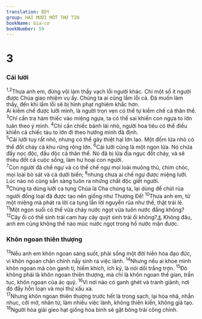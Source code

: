 ```yaml
---
translation: BDY
group: HAI MƯƠI MỐT THƯ TÍN
bookName: Gia-cơ 
bookNumber: 59
---
```


<div class="title"><h1>3</h1><h3>Cái lưỡi</h3></div>
<span class="verse gia_3_1 gia_3_2"><sup>1,2</sup>Thưa anh em, đừng vội làm thầy vạch lỗi người khác. Chỉ một số ít người được Chúa giao nhiệm vụ ấy. Chúng ta ai cũng lầm lỗi cả. Đã muốn làm thầy, đến khi lầm lỗi sẽ bị hình phạt nghiêm khắc hơn.<br/>Ai kiềm chế được lưỡi mình, là người trọn vẹn có thể tự kiềm chế cả thân thể. </span>
<span class="verse gia_3_3"><sup>3</sup>Chỉ cần tra hàm thiếc vào miệng ngựa, ta có thể sai khiến con ngựa to lớn tuân theo ý mình. </span>
<span class="verse gia_3_4"><sup>4</sup>Chỉ cần chiếc bánh lái nhỏ, người hoa tiêu có thể điều khiển cả chiếc tàu to lớn đi theo hướng mình đã định.<br/></span>
<span class="verse gia_3_5"><sup>5</sup>Cái lưỡi tuy rất nhỏ, nhưng có thể gây thiệt hại lớn lao. Một đốm lứa nhỏ có thể đốt cháy cả khu rừng rộng lớn. </span>
<span class="verse gia_3_6"><sup>6</sup>Cái lưỡi cũng là một ngọn lửa. Nó chứa đầy nọc độc, đầu độc cả thân thể. Nó đã bị lửa địa ngục đốt cháy, và sẽ thiêu đốt cả cuộc sống, làm hư hoại con người.<br/></span>
<span class="verse gia_3_7"><sup>7</sup>Con người đã chế ngự và có thể chế ngự mọi loài muông thú, chim chóc, mọi loài bò sát và cá dưới biển; </span>
<span class="verse gia_3_8"><sup>8</sup>nhưng chưa ai chế ngự được miệng lưỡi. Lúc nào nó cũng sẵn sàng tuôn ra những chất độc giết người.<br/></span>
<span class="verse gia_3_9"><sup>9</sup>Chúng ta dùng lưỡi ca tụng Chúa là Cha chúng ta, lại dùng để chửi rủa người đồng loại đã được tạo nên giống như Thượng Đế! </span>
<span class="verse gia_3_10"><sup>10</sup>Thưa anh em, từ một miệng mà phát ra lời ca tụng lẫn lời nguyền rủa như thế, thật trái lẽ. </span>
<span class="verse gia_3_11"><sup>11</sup>Một ngọn suối có thể vừa chảy nước ngọt vừa tuôn nước đắng không? </span>
<span class="verse gia_3_12"><sup>12</sup>Cây ổi có thể sinh trái cam hay cây quýt sinh trái ổi không?<a href="#" data-toggle="tooltip" data-placement="bottom" title="Nt trái ô liu, trái vả, trái nho">⚓</a> Không đâu, anh em cũng không thể nào múc nước ngọt trong hồ nước mặn được.</span>
<div class="title"><h3>Khôn ngoan thiên thượng</h3></div>
<span class="verse gia_3_13"><sup>13</sup>Nếu anh em khôn ngoan sáng suốt, phải sống một đời hiền hòa đạo đức, vì khôn ngoan chân chính nẩy sinh ra việc lành. </span>
<span class="verse gia_3_14"><sup>14</sup>Nhưng nếu ai khoe mình khôn ngoan mà còn ganh tị, hiềm khích, ích kỷ, là nói dối trắng trợn. </span>
<span class="verse gia_3_15"><sup>15</sup>Đó không phải là khôn ngoan thiên thượng, mà chỉ là khôn ngoan thế gian, trần tục, khôn ngoan của ác quỷ. </span>
<span class="verse gia_3_16"><sup>16</sup>Vì nơi nào có ganh ghét và tranh giành, nơi đó đầy hỗn loạn và mọi thứ xấu xa.<br/></span>
<span class="verse gia_3_17"><sup>17</sup>Nhưng khôn ngoan thiên thượng trước hết là trong sạch, lại hòa nhã, nhẫn nhục, cởi mở, nhân từ, làm nhiều việc lành, không thiên kiến, không giả tạo. </span>
<span class="verse gia_3_18"><sup>18</sup>Người hòa giải gieo hạt giống hòa bình sẽ gặt bông trái công chính.</span>
